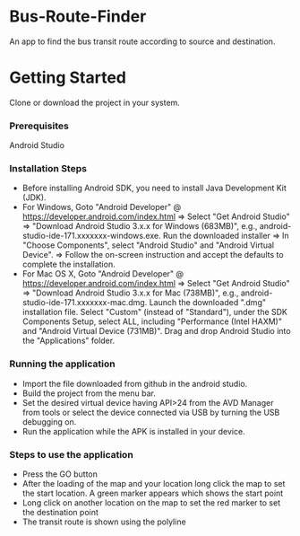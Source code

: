 # Bus-Route-Finder
An app to find the bus transit route according to source and destination.
# Getting Started
Clone or download the project in your system. 


### Prerequisites
Android Studio

### Installation Steps
* Before installing Android SDK, you need to install Java Development Kit (JDK).
* For Windows, Goto "Android Developer" @ https://developer.android.com/index.html ⇒ Select "Get Android Studio" ⇒ "Download Android Studio 3.x.x for Windows (683MB)", e.g., android-studio-ide-171.xxxxxxx-windows.exe.
  Run the downloaded installer ⇒ In "Choose Components", select "Android Studio" and "Android Virtual Device". ⇒ Follow the on-screen instruction and accept the defaults to complete the installation.
* For Mac OS X, Goto "Android Developer" @ https://developer.android.com/index.html ⇒ Select "Get Android Studio" ⇒ "Download Android Studio 3.x.x for Mac (738MB)", e.g., android-studio-ide-171.xxxxxxx-mac.dmg.
Launch the downloaded ".dmg" installation file. Select "Custom" (instead of "Standard"), under the SDK Components Setup, select ALL, including "Performance (Intel HAXM)" and "Android Virtual Device (731MB)".
Drag and drop Android Studio into the "Applications" folder.


### Running the application

* Import the file downloaded from github in the android studio.
* Build the project from the menu bar.
* Set the desired virtual device having API>24 from the AVD Manager from tools or select the device connected via USB by turning the USB debugging on.
* Run the application while the APK is installed in your device.


### Steps to use the application
* Press the GO button
* After the loading of the map and your location long click the map to set the start location. A green marker appears which shows the start point
* Long click on another location on the map to set the red marker to set the destination point
* The transit route is shown using the polyline
